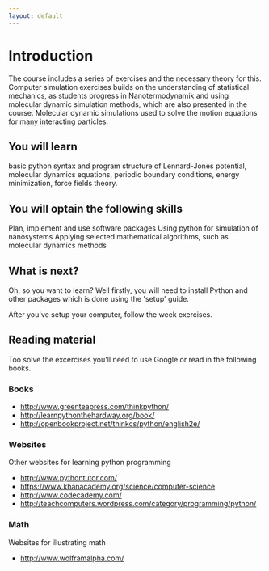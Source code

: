 ```yaml
---
layout: default
---
```


# Introduction

The course includes a series of exercises and the necessary theory for this.
Computer simulation exercises builds on the understanding of statistical
mechanics, as students progress in Nanotermodynamik and using molecular dynamic
simulation methods, which are also presented in the course. Molecular dynamic
simulations used to solve the motion equations for many interacting particles.

## You will learn

basic python syntax and program structure of Lennard-Jones potential, molecular
dynamics equations, periodic boundary conditions, energy minimization, force
fields theory.

## You will optain the following skills

Plan, implement and use software packages 
Using python for simulation of nanosystems 
Applying selected mathematical algorithms, such as molecular dynamics methods


## What is next?

Oh, so you want to learn? Well firstly, you will need to install Python and
other packages which is done using the 'setup' guide.

After you've setup your computer, follow the week exercises.

## Reading material

Too solve the excercises you'll need to use Google or read in the following books.

### Books
 - http://www.greenteapress.com/thinkpython/
 - http://learnpythonthehardway.org/book/
 - http://openbookproject.net/thinkcs/python/english2e/

### Websites

Other websites for learning python programming

 - http://www.pythontutor.com/
 - https://www.khanacademy.org/science/computer-science
 - http://www.codecademy.com/
 - http://teachcomputers.wordpress.com/category/programming/python/

### Math

Websites for illustrating math

 - http://www.wolframalpha.com/





